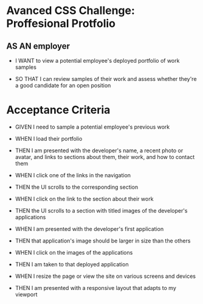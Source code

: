 # Avanced CSS Challenge: Proffesional Protfolio

## AS AN employer

* I WANT to view a potential employee's deployed portfolio of work samples

* SO THAT I can review samples of their work and assess whether they're a good candidate for an open position

# Acceptance Criteria

* GIVEN I need to sample a potential employee's previous work
  
* WHEN I load their portfolio

* THEN I am presented with the developer's name, a recent photo or avatar, and links to sections about them, their work, and how to contact them

* WHEN I click one of the links in the navigation

* THEN the UI scrolls to the corresponding section

* WHEN I click on the link to the section about their work

* THEN the UI scrolls to a section with titled images of the developer's applications

* WHEN I am presented with the developer's first application

* THEN that application's image should be larger in size than the others

* WHEN I click on the images of the applications

* THEN I am taken to that deployed application

* WHEN I resize the page or view the site on various screens and devices

* THEN I am presented with a responsive layout that adapts to my viewport
